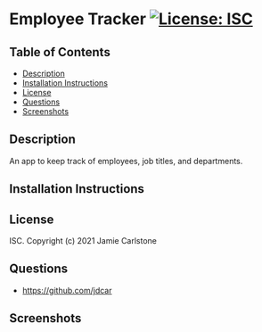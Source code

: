 # Employee Tracker [![License: ISC](https://img.shields.io/badge/License-ISC-blue.svg)](https://opensource.org/licenses/ISC)
## Table of Contents
* [Description](#description)
* [Installation Instructions](#installation-instructions)
* [License](#license)
* [Questions](#questions)
* [Screenshots](#screenshots)
## Description
An app to keep track of employees, job titles, and departments.
## Installation Instructions

## License
ISC. Copyright (c) 2021 Jamie Carlstone
## Questions
* https://github.com/jdcar
## Screenshots